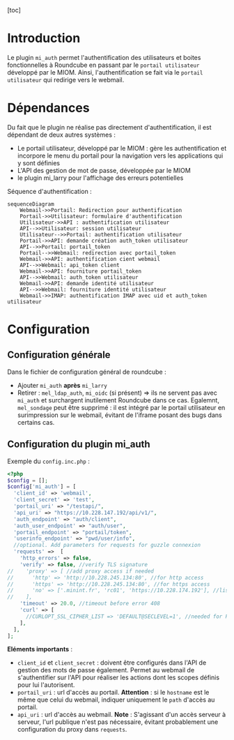 [toc]

# Introduction

Le plugin `mi_auth` permet l'authentification des utilisateurs et boites fonctionnelles à Roundcube en passant par le `portail utilisateur` développé par le MIOM. Ainsi, l'authentification se fait via le `portail utilisateur` qui redirige vers le webmail.

# Dépendances

Du fait que le plugin ne réalise pas directement d'authentification, il est dépendant de deux autres systèmes :

* Le portail utilisateur, développé par le MIOM : gère les authentification et incorpore le menu du portail pour la navigation vers les applications qui y sont définies
* L'API des gestion de mot de passe, développée par le MIOM
* le plugin mi_larry pour l'affichage des erreurs potentielles

Séquence d'authentification :

```mermaid
sequenceDiagram
    Webmail->>Portail: Redirection pour authentification
    Portail->>Utilisateur: formulaire d'authentification
    Utilisateur->>API : authentification utilisateur
    API-->>Utilisateur: session utilisateur
    Utilisateur-->>Portail: authentification utilisateur
    Portail->>API: demande création auth_token utilisateur
    API-->>Portail: portail_token
    Portail-->>Webmail: redirection avec portail_token
    Webmail->>API: authentification cient webmail
    API-->>Webmail: api_token client
    Webmail->>API: fourniture portail_token
    API-->>Webmail: auth_token utilisateur
    Webmail->>API: demande identité utilisateur
    API-->>Webmail: fourniture identité utilisateur
    Webmail->>IMAP: authentification IMAP avec uid et auth_token utilisateur
```

# Configuration

## Configuration générale

Dans le fichier de configuration général de roundcube :

* Ajouter `mi_auth` **après** `mi_larry`
* Retirer : `mel_ldap_auth`, `mi_oidc` (si présent) => ils ne servent pas avec `mi_auth` et surchargent inutilement Roundcube dans ce cas. Egalemnt, `mel_sondage` peut être supprimé : il est intégré par le portail utilisateur en surimpression sur le webmail, évitant de l'iframe posant des bugs dans certains cas.

## Configuration du plugin mi_auth

Exemple du `config.inc.php` :

```php
<?php
$config = [];
$config['mi_auth'] = [
  'client_id' => 'webmail',
  'client_secret' => 'test',
  'portail_uri' => "/testapi/",
  'api_uri' => "https://10.228.147.192/api/v1/",
  'auth_endpoint' => "auth/client",
  'auth_user_endpoint' => "auth/user",
  'portail_endpoint' => "portail/token",
  'userinfo_endpoint' => "pwd/user/info",
  //optional. Add parameters for requests for guzzle connexion
  'requests' =>  [
    'http_errors' => false,
    'verify' => false, //verify TLS signature
//    'proxy' => [ //add proxy access if needed
//      'http' => 'http://10.228.245.134:80', //for http access
//      'https' => 'http://10.228.245.134:80', //for https access
//      'no' => ['.minint.fr', 'rc01', 'https://10.228.174.192'], //list to not use proxy
//    ],
    'timeout' => 20.0, //timeout before error 408
    'curl' => [
      //CURLOPT_SSL_CIPHER_LIST => 'DEFAULT@SECLEVEL=1', //needed for Passage 2 minint
    ],
  ],
];
```

**Eléments importants** :

* `client_id` et `client_secret` : doivent être configurés dans l'API de gestion des mots de passe également. Permet au webmail de s'authentifier sur l'API pour réaliser les actions dont les scopes définis pour lui l'autorisent.
* `portail_uri` : url d'accès au portail. **Attention** : si le `hostname` est le même que celui du webmail, indiquer uniquement le `path` d'accès au portail.
* `api_uri` : url d'accès au webmail. **Note** : S'agissant d'un accès serveur à serveur, l'url publique n'est pas nécessaire, évitant probablement une configuration du proxy dans `requests`.
